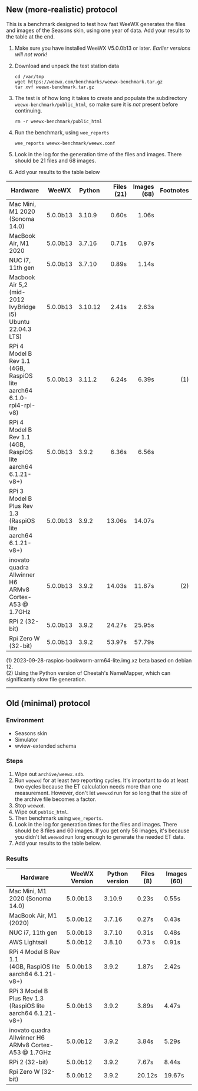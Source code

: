 ## New (more-realistic) protocol

This is a benchmark designed to test how fast WeeWX generates the files and
images of the Seasons skin, using one year of data. Add your results to the
table at the end.

1. Make sure you have installed WeeWX V5.0.0b13 or later. _Earlier versions will
   not work!_
 
2. Download and unpack the test station data
 
    ```shell
    cd /var/tmp
    wget https://weewx.com/benchmarks/weewx-benchmark.tar.gz
    tar xvf weewx-benchmark.tar.gz
    ```

3. The test is of how long it takes to create and populate the subdirectory
   `weewx-benchmark/public_html`, so make sure it is _not_ present before
   continuing.

   ```shell
   rm -r weewx-benchmark/public_html
   ```

4. Run the benchmark, using `wee_reports`

   ```shell
   wee_reports weewx-benchmark/weewx.conf
   ```
   
5. Look in the log for the generation time of the files and images. There should
   be 21 files and 68 images.

6. Add your results to the table below

| Hardware                                                                | WeeWX    | Python | Files (21) | Images (68) | Footnotes |
|-------------------------------------------------------------------------|----------|--------|-----------:|------------:|----------:|
| Mac Mini, M1 2020 (Sonoma 14.0)                                         | 5.0.0b13 | 3.10.9 |      0.60s |       1.06s |           |
| MacBook Air, M1 2020                                                    | 5.0.0b13 | 3.7.16 |      0.71s |       0.97s |           |
| NUC i7, 11th gen                                                        | 5.0.0b13 | 3.7.10 |      0.89s |       1.14s |           |
| Macbook Air 5,2 (mid-2012 IvyBridge i5) <br>Ubuntu 22.04.3 LTS)         | 5.0.0b13 | 3.10.12 |      2.41s |       2.63s |           |
| RPi 4 Model B Rev 1.1 <br>(4GB, RaspiOS lite aarch64 6.1.0-rpi4-rpi-v8) | 5.0.0b13 | 3.11.2 |      6.24s |       6.39s |       (1) |
| RPi 4 Model B Rev 1.1 <br>(4GB, RaspiOS lite aarch64 6.1.21-v8+)        | 5.0.0b13 | 3.9.2  |      6.36s |       6.56s |           | 
| RPi 3 Model B Plus Rev 1.3 <br>(RaspiOS lite aarch64 6.1.21-v8+)        | 5.0.0b13 | 3.9.2  |     13.06s |      14.07s |           |       
| inovato quadra Allwinner H6<br/>ARMv8 Cortex-A53 @ 1.7GHz               | 5.0.0b13 | 3.9.2  |     14.03s |      11.87s |       (2) |
| RPi 2 (32-bit)                                                          | 5.0.0b13 | 3.9.2  |     24.27s |      25.95s |           |
| Rpi Zero W (32-bit)                                                     | 5.0.0b13 | 3.9.2  |     53.97s |      57.79s |           |


(1) 2023-09-28-raspios-bookworm-arm64-lite.img.xz beta based on debian 12.\
(2) Using the Python version of Cheetah's NameMapper, which can significantly
slow file generation.

***

## Old (minimal) protocol

### Environment
- Seasons skin
- Simulator
- wview-extended schema

### Steps

1. Wipe out `archive/weewx.sdb`.
2. Run `weewxd` for at least _two_ reporting cycles. It's important to do at 
   least two cycles because the ET calculation needs more than one measurement. 
   However, don't let `weewxd` run for so long that the size of the archive file 
   becomes a factor.
3. Stop `weewxd`.
4. Wipe out `public_html`.
5. Then benchmark using `wee_reports`.
6. Look in the log for generation times for the files and images. There should
   be 8 files and 60 images. If you get only 56 images, it's because you didn't
   let `weewxd` run long enough to generate the needed ET data.
7. Add your results to the table below.

### Results

| Hardware                                                         | WeeWX Version | Python version | Files (8) | Images (60) |
|------------------------------------------------------------------|---------------|----------------|-----------|-------------|
| Mac Mini, M1 2020 (Sonoma 14.0)                                  | 5.0.0b13      | 3.10.9         | 0.23s     | 0.55s       |
| MacBook Air, M1 (2020)                                           | 5.0.0b12      | 3.7.16         | 0.27s     | 0.43s       |
| NUC i7, 11th gen                                                 | 5.0.0b13      | 3.7.10         | 0.31s     | 0.48s       |
| AWS Lightsail                                                    | 5.0.0b12      | 3.8.10         | 0.73 s    | 0.91s       |
| RPi 4 Model B Rev 1.1 <br>(4GB, RaspiOS lite aarch64 6.1.21-v8+) | 5.0.0b13      | 3.9.2          | 1.87s     | 2.42s       |
| RPi 3 Model B Plus Rev 1.3 <br>(RaspiOS lite aarch64 6.1.21-v8+) | 5.0.0b13      | 3.9.2          | 3.89s     | 4.47s       |
| inovato quadra Allwinner H6<br/>ARMv8 Cortex-A53 @ 1.7GHz        | 5.0.0b12      | 3.9.2          | 3.84s     | 5.29s       |
| RPi 2 (32-bit)                                                   | 5.0.0b12      | 3.9.2          | 7.67s     | 8.44s       |
| Rpi Zero W (32-bit)                                              | 5.0.0b12      | 3.9.2          | 20.12s    | 19.67s      |
